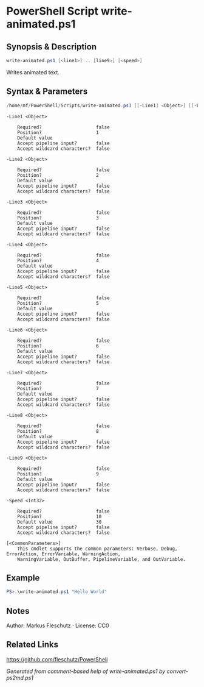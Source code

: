 # PowerShell Script write-animated.ps1

## Synopsis & Description
```powershell
write-animated.ps1 [<line1>] .. [line9>] [<speed>]
```

Writes animated text.

## Syntax & Parameters
```powershell
/home/mf/PowerShell/Scripts/write-animated.ps1 [[-Line1] <Object>] [[-Line2] <Object>] [[-Line3] <Object>] [[-Line4] <Object>] [[-Line5] <Object>] [[-Line6] <Object>] [[-Line7] <Object>] [[-Line8] <Object>] [[-Line9] <Object>] [[-Speed] <Int32>] [<CommonParameters>]
```

```
-Line1 <Object>
    
    Required?                    false
    Position?                    1
    Default value                
    Accept pipeline input?       false
    Accept wildcard characters?  false
```

```
-Line2 <Object>
    
    Required?                    false
    Position?                    2
    Default value                
    Accept pipeline input?       false
    Accept wildcard characters?  false
```

```
-Line3 <Object>
    
    Required?                    false
    Position?                    3
    Default value                
    Accept pipeline input?       false
    Accept wildcard characters?  false
```

```
-Line4 <Object>
    
    Required?                    false
    Position?                    4
    Default value                
    Accept pipeline input?       false
    Accept wildcard characters?  false
```

```
-Line5 <Object>
    
    Required?                    false
    Position?                    5
    Default value                
    Accept pipeline input?       false
    Accept wildcard characters?  false
```

```
-Line6 <Object>
    
    Required?                    false
    Position?                    6
    Default value                
    Accept pipeline input?       false
    Accept wildcard characters?  false
```

```
-Line7 <Object>
    
    Required?                    false
    Position?                    7
    Default value                
    Accept pipeline input?       false
    Accept wildcard characters?  false
```

```
-Line8 <Object>
    
    Required?                    false
    Position?                    8
    Default value                
    Accept pipeline input?       false
    Accept wildcard characters?  false
```

```
-Line9 <Object>
    
    Required?                    false
    Position?                    9
    Default value                
    Accept pipeline input?       false
    Accept wildcard characters?  false
```

```
-Speed <Int32>
    
    Required?                    false
    Position?                    10
    Default value                30
    Accept pipeline input?       false
    Accept wildcard characters?  false
```

```
[<CommonParameters>]
    This cmdlet supports the common parameters: Verbose, Debug, ErrorAction, ErrorVariable, WarningAction, 
    WarningVariable, OutBuffer, PipelineVariable, and OutVariable.
```

## Example
```powershell
PS>.\write-animated.ps1 "Hello World"
```


## Notes
Author: Markus Fleschutz · License: CC0

## Related Links
https://github.com/fleschutz/PowerShell

*Generated from comment-based help of write-animated.ps1 by convert-ps2md.ps1*
